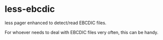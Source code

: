 # less-ebcdic

less pager enhanced to detect/read EBCDIC files.

For whoever needs to deal with EBCDIC files very often, this can be handy.
